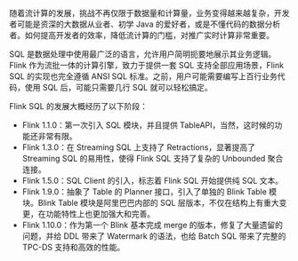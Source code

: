 
随着流计算的发展，挑战不再仅限于数据量和计算量，业务变得越来越复杂，开发者可能是资深的大数据从业者、初学 Java 的爱好者，或是不懂代码的数据分析者。如何提高开发者的效率，降低流计算的门槛，对推广实时计算非常重要。

SQL 是数据处理中使用最广泛的语言，允许用户简明扼要地展示其业务逻辑。Flink 作为流批一体的计算引擎，致力于提供一套 SQL 支持全部应用场景，Flink SQL 的实现也完全遵循 ANSI SQL 标准。之前，用户可能需要编写上百行业务代码，使用 SQL 后，可能只需要几行 SQL 就可以轻松搞定。

Flink SQL 的发展大概经历了以下阶段：
- Flink 1.1.0：第一次引入 SQL 模块，并且提供 TableAPI，当然，这时候的功能还非常有限。
- Flink 1.3.0：在 Streaming SQL 上支持了 Retractions，显著提高了 Streaming SQL 的易用性，使得 Flink SQL 支持了复杂的 Unbounded 聚合连接。
- Flink 1.5.0：SQL Client 的引入，标志着 Flink SQL 开始提供纯 SQL 文本。
- Flink 1.9.0：抽象了 Table 的 Planner 接口，引入了单独的 Blink Table 模块。Blink Table 模块是阿里巴巴内部的 SQL 层版本，不仅在结构上有重大变更，在功能特性上也更加强大和完善。
- Flink 1.10.0：作为第一个 Blink 基本完成 merge 的版本，修复了大量遗留的问题，并给 DDL 带来了 Watermark 的语法，也给 Batch SQL 带来了完整的 TPC-DS 支持和高效的性能。
